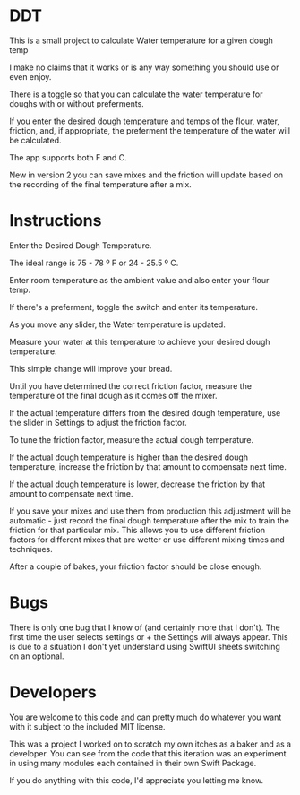 # DDT

This is a small project to calculate Water temperature for a given dough temp

I make no claims that it works or is any way something you should use or even enjoy.

There is a toggle so that you can calculate the water temperature for doughs with or without preferments.

If you enter the desired dough temperature and temps of the flour, water, friction, and, if appropriate, the preferment the temperature of the water will be calculated.

The app supports both F and C.

New in version 2 you can save mixes and the friction will update based on the recording of the final temperature after a mix.

# Instructions

Enter the Desired Dough Temperature.

The ideal range is 75 - 78 º F  or 24 - 25.5 º C.

Enter room temperature as the ambient value and also enter your flour temp. 

If there's a preferment, toggle the switch and enter its temperature. 

As you move any slider, the Water temperature is updated.

Measure your water at this temperature to achieve your desired dough temperature.

This simple change will improve your bread.

Until you have determined the correct friction factor, measure the temperature of the final dough as it comes off the mixer.

If the actual temperature differs from the desired dough temperature, use the slider in Settings to  adjust the friction factor.

To tune the friction factor, measure the actual dough temperature.

If the actual dough temperature is higher than the desired dough temperature, increase the friction by that amount to compensate next time. 

If the actual dough temperature is lower, decrease the friction by that amount to compensate next time.

If you save your mixes and use them from production this adjustment will be automatic - just record the final dough temperature after the mix to train the friction for that particular mix. This allows you to use different friction factors for different mixes that are wetter or use different mixing times and techniques.

After a couple of bakes, your friction factor should be close enough.

# Bugs

There is only one bug that I know of (and certainly more that I don't). The first time the user selects settings or + the Settings will always appear. This is due to a situation I don't yet understand using SwiftUI sheets switching on an optional.

# Developers

You are welcome to this code and can pretty much do whatever you want with it subject to the included MIT license.

This was a project I worked on to scratch my own itches as a baker and as a developer. You can see from the code that this iteration was an experiment in using many modules each contained in their own Swift Package.

If you do anything with this code, I'd appreciate you letting me know.


